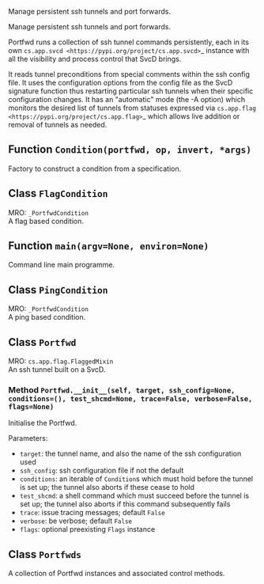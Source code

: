 Manage persistent ssh tunnels and port forwards.


Manage persistent ssh tunnels and port forwards.

Portfwd runs a collection of ssh tunnel commands persistently,
each in its own `cs.app.svcd <https://pypi.org/project/cs.app.svcd>`_ instance
with all the visibility and process control that SvcD brings.

It reads tunnel preconditions from special comments within the ssh config file.
It uses the configuration options from the config file
as the SvcD signature function
thus restarting particular ssh tunnels when their specific configuration changes.
It has an "automatic" mode (the -A option)
which monitors the desired list of tunnels
from statuses expressed via `cs.app.flag <https://pypi.org/project/cs.app.flag>`_
which allows live addition or removal of tunnels as needed.

## Function `Condition(portfwd, op, invert, *args)`

Factory to construct a condition from a specification.

## Class `FlagCondition`

MRO: `_PortfwdCondition`  
A flag based condition.

## Function `main(argv=None, environ=None)`

Command line main programme.

## Class `PingCondition`

MRO: `_PortfwdCondition`  
A ping based condition.

## Class `Portfwd`

MRO: `cs.app.flag.FlaggedMixin`  
An ssh tunnel built on a SvcD.

### Method `Portfwd.__init__(self, target, ssh_config=None, conditions=(), test_shcmd=None, trace=False, verbose=False, flags=None)`

Initialise the Portfwd.

Parameters:
* `target`: the tunnel name, and also the name of the ssh configuration used
* `ssh_config`: ssh configuration file if not the default
* `conditions`: an iterable of `Condition`s
  which must hold before the tunnel is set up;
  the tunnel also aborts if these cease to hold
* `test_shcmd`: a shell command which must succeed
  before the tunnel is set up;
  the tunnel also aborts if this command subsequently fails
* `trace`: issue tracing messages; default `False`
* `verbose`: be verbose; default `False`
* `flags`: optional preexisting `Flags` instance

## Class `Portfwds`

A collection of Portfwd instances and associated control methods.
